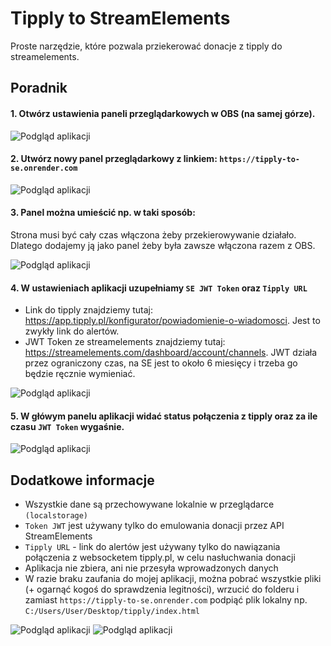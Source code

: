 # Tipply to StreamElements 

Proste narzędzie, które pozwala prziekerować donacje z tipply do streamelements.

## Poradnik

#### 1. Otwórz ustawienia paneli przeglądarkowych w OBS (na samej górze).

![Podgląd aplikacji](https://i.imgur.com/FTVlzo8.png) 

#### 2. Utwórz nowy panel przeglądarkowy z linkiem: `https://tipply-to-se.onrender.com`

![Podgląd aplikacji](https://i.imgur.com/cv9lwNw.png) 

#### 3. Panel można umieścić np. w taki sposób:

Strona musi być cały czas włączona żeby przekierowywanie działało. Dlatego dodajemy ją jako panel żeby była zawsze włączona razem z OBS.

![Podgląd aplikacji](https://i.imgur.com/YLRLqT0.png) 

#### 4. W ustawieniach aplikacji uzupełniamy `SE JWT Token` oraz `Tipply URL`
* Link do tipply znajdziemy tutaj: https://app.tipply.pl/konfigurator/powiadomienie-o-wiadomosci. Jest to zwykły link do alertów.
* JWT Token ze streamelements znajdziemy tutaj: https://streamelements.com/dashboard/account/channels. JWT działa przez ograniczony czas, na SE jest to około 6 miesięcy i trzeba go będzie ręcznie wymieniać.

![Podgląd aplikacji](https://i.imgur.com/ZsyetIi.png)

#### 5. W główym panelu aplikacji widać <b>status połączenia</b> z tipply oraz za ile czasu `JWT Token` wygaśnie.

![Podgląd aplikacji](https://i.imgur.com/bAXK45b.png)

## Dodatkowe informacje
- Wszystkie dane są przechowywane lokalnie w przeglądarce `(localstorage)`
- `Token JWT` jest używany tylko do emulowania donacji przez API StreamElements
- `Tipply URL` - link do alertów jest używany tylko do nawiązania połączenia z websocketem tipply.pl, w celu nasłuchwania donacji
- Aplikacja nie zbiera, ani nie przesyła wprowadzonych danych
- W razie braku zaufania do mojej aplikacji, można pobrać wszystkie pliki (+ ogarnąć kogoś do sprawdzenia legitności), wrzucić do folderu i zamiast `https://tipply-to-se.onrender.com` podpiąć plik lokalny np. `C:/Users/User/Desktop/tipply/index.html`

![Podgląd aplikacji](https://i.imgur.com/yNxjHaj.png)
![Podgląd aplikacji](https://i.imgur.com/PFUey2s.png)
